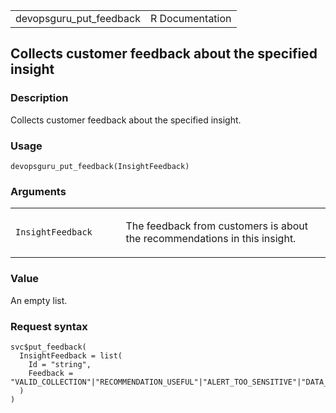 <table style="width: 100%;">
<tbody>
<tr class="odd">
<td>devopsguru_put_feedback</td>
<td style="text-align: right;">R Documentation</td>
</tr>
</tbody>
</table>

## Collects customer feedback about the specified insight

### Description

Collects customer feedback about the specified insight.

### Usage

    devopsguru_put_feedback(InsightFeedback)

### Arguments

<table>
<colgroup>
<col style="width: 35%" />
<col style="width: 65%" />
</colgroup>
<tbody>
<tr class="odd">
<td><code
id="devopsguru_put_feedback_:_InsightFeedback">InsightFeedback</code></td>
<td><p>The feedback from customers is about the recommendations in this
insight.</p></td>
</tr>
</tbody>
</table>

### Value

An empty list.

### Request syntax

    svc$put_feedback(
      InsightFeedback = list(
        Id = "string",
        Feedback = "VALID_COLLECTION"|"RECOMMENDATION_USEFUL"|"ALERT_TOO_SENSITIVE"|"DATA_NOISY_ANOMALY"|"DATA_INCORRECT"
      )
    )
